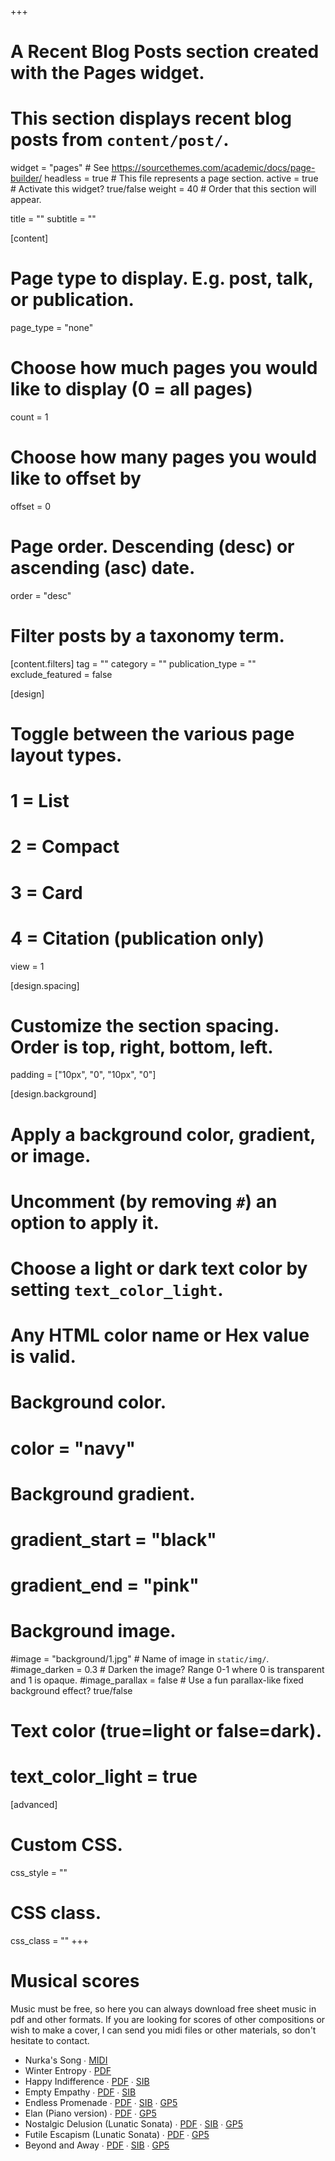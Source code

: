 +++
# A Recent Blog Posts section created with the Pages widget.
# This section displays recent blog posts from `content/post/`.

widget = "pages"  # See https://sourcethemes.com/academic/docs/page-builder/
headless = true  # This file represents a page section.
active = true  # Activate this widget? true/false
weight = 40  # Order that this section will appear.

title = ""
subtitle = ""

[content]
  # Page type to display. E.g. post, talk, or publication.
  page_type = "none"
  
  # Choose how much pages you would like to display (0 = all pages)
  count = 1
  
  # Choose how many pages you would like to offset by
  offset = 0

  # Page order. Descending (desc) or ascending (asc) date.
  order = "desc"

  # Filter posts by a taxonomy term.
  [content.filters]
    tag = ""
    category = ""
    publication_type = ""
    exclude_featured = false
  
[design]
  # Toggle between the various page layout types.
  #   1 = List
  #   2 = Compact
  #   3 = Card
  #   4 = Citation (publication only)
  view = 1

 [design.spacing]
 # Customize the section spacing. Order is top, right, bottom, left.
  padding = ["10px", "0", "10px", "0"]
 
[design.background]
  # Apply a background color, gradient, or image.
  #   Uncomment (by removing `#`) an option to apply it.
  #   Choose a light or dark text color by setting `text_color_light`.
  #   Any HTML color name or Hex value is valid.
  
  # Background color.
  # color = "navy"
  
  # Background gradient.
  # gradient_start = "black"
  # gradient_end = "pink"
  
  # Background image.
  #image = "background/1.jpg"  # Name of image in `static/img/`.
  #image_darken = 0.3  # Darken the image? Range 0-1 where 0 is transparent and 1 is opaque.
  #image_parallax = false  # Use a fun parallax-like fixed background effect? true/false

  # Text color (true=light or false=dark).
  # text_color_light = true  
  
[advanced]
 # Custom CSS. 
 css_style = ""
 
 # CSS class.
 css_class = ""
+++
<div class="mini-title"><h1>Musical scores</h1></div>

Music must be free, so here you can always download free sheet music in pdf and other formats. If you are looking for scores of other compositions or wish to make a cover, I can send you midi files or other materials, so don't hesitate to contact.

- Nurka's Song ∙ <a href="/scores/Nurka song.mid" title="download midi" target="_blank">MIDI</a>
- Winter Entropy  ∙ <a href="/scores/Winter Entropy.pdf" title="скачать pdf" target="_blank">PDF</a>
- Happy Indifference  ∙ <a href="/scores/Happy Indifference.pdf" title="download pdf" target="_blank">PDF</a> ∙ <a href="/scores/Happy Indifference.sib" title="download Sibelius file" target="_blank">SIB</a>
- Empty Empathy  ∙ <a href="/scores/Empty Empathy.pdf" title="download pdf" target="_blank">PDF</a> ∙ <a href="/scores/Empty Empathy.sib" title="download Sibelius file" target="_blank">SIB</a>
- Endless Promenade  ∙ <a href="/scores/Endless Promenade.pdf" title="download pdf" target="_blank">PDF</a> ∙ <a href="/scores/Endless Promenade.sib" title="download Sibelius file" target="_blank">SIB</a> ∙ <a href="/scores/Endless Promenade.gp5" title="download Guitar pro file" target="_blank">GP5</a>
- Elan (Piano version)  ∙ <a href="/scores/Elan (Piano version).pdf" title="download pdf" target="_blank">PDF</a> ∙ <a href="scores/Elan (Piano version).gp5" title="download Guitar pro file" target="_blank">GP5</a>
- Nostalgic Delusion (Lunatic Sonata) ∙ <a href="/scores/Nostalgic Delusion.pdf" title="download pdf" target="_blank">PDF</a> ∙ <a href="/scores/Nostalgic Delusion.sib" title="download sibelius file" target="_blank">SIB</a> ∙ <a href="/scores/Nostalgic Delusion.gp5" title="download Guitar pro file" target="_blank">GP5</a>
- Futile Escapism (Lunatic Sonata) ∙ <a href="/scores/Futile Escapism.pdf" title="download pdf" target="_blank">PDF</a> ∙ <a href="/scores/Futile Escapism.gp5" title="download Guitar pro file" target="_blank">GP5</a>
- Beyond and Away  ∙ <a href="/scores/Beyond and Away.pdf" title="download pdf" target="_blank">PDF</a> ∙ <a href="/scores/Beyond and Away.sib" title="download sibelius file" target="_blank">SIB</a> ∙ <a href="/scores/Beyond and Away.gp5" title="download Guitar pro file" target="_blank">GP5</a>
